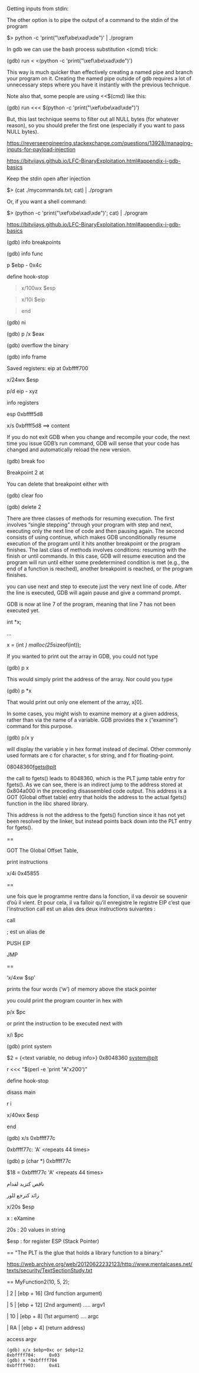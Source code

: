 

Getting inputs from stdin:

The other option is to pipe the output of a command to the stdin of the program

$> python -c 'print("\xef\xbe\xad\xde")' | ./program

In gdb we can use the bash process substitution <(cmd) trick:

(gdb) run < <(python -c 'print("\xef\xbe\xad\xde")')

This way is much quicker than effectively creating a named pipe and branch your program on it. Creating the named pipe outside of gdb requires a lot of unnecessary steps where you have it instantly with the previous technique.

Note also that, some people are using <<$(cmd) like this:

(gdb) run <<< $(python -c 'print("\xef\xbe\xad\xde")')

But, this last technique seems to filter out all NULL bytes (for whatever reason), so you should prefer the first one (especially if you want to pass NULL bytes).

https://reverseengineering.stackexchange.com/questions/13928/managing-inputs-for-payload-injection

https://bitvijays.github.io/LFC-BinaryExploitation.html#appendix-i-gdb-basics

Keep the stdin open after injection

$> (cat ./mycommands.txt; cat) | ./program

Or, if you want a shell command:

$> (python -c 'print("\xef\xbe\xad\xde")'; cat) | ./program

https://bitvijays.github.io/LFC-BinaryExploitation.html#appendix-i-gdb-basics



(gdb) info breakpoints

(gdb) info func

p $ebp - 0x4c

define hook-stop

>x/100wx $esp

>x/10i $eip

>end

(gdb) ni

(gdb) p /x $eax



(gdb) overflow the binary

(gdb) info frame

 Saved registers: eip at 0xbffff700

x/24wx $esp

p/d eip - xyz



info registers

esp            0xbffff5d8

x/s 0xbffff5d8 ==> content 


If you do not exit GDB when you change and recompile your code, the next time you issue GDB’s run command, GDB will sense that your code has changed and automatically reload the new version.


(gdb) break foo

Breakpoint 2 at

You can delete that breakpoint either with

(gdb) clear foo

(gdb) delete 2



There are three classes of methods for resuming execution. The first involves “single stepping” through your program with step and next, executing only the next line of code and then pausing again. The second consists of using continue, which makes GDB unconditionally resume execution of the program until it hits another breakpoint or the program finishes. The last class of methods involves conditions: resuming with the finish or until commands. In this case, GDB will resume execution and the program will run until either some predetermined condition is met (e.g., the end of a function is reached), another breakpoint is reached, or the program finishes.

 you can use next and step to execute just the very next line of code. After the line is executed, GDB will again pause and give a command prompt.

GDB is now at line 7 of the program, meaning that line 7 has not been executed yet.


int *x;

...

x = (int *) malloc(25*sizeof(int));

If you wanted to print out the array in GDB, you could not type

(gdb) p x

This would simply print the address of the array. Nor could you type

(gdb) p *x

That would print out only one element of the array, x[0]. 



In some cases, you might wish to examine memory at a given address, rather than via the name of a variable. GDB provides the x (“examine”) command for this purpose. 

(gdb) p/x y

will display the variable y in hex format instead of decimal. Other commonly used formats are c for character, s for string, and f for floating-point.


08048360<fgets@plt>

the call to fgets() leads to 8048360, which is the PLT jump table entry for fgets(). As we can see, there is an indirect jump to the address stored at 0x804a000 in the preceding disassembled code output. This address is a GOT (Global offset table) entry that holds the address to the actual fgets() function in the libc
shared library.

This address is not the address to the fgets() function since it has not yet been resolved by the linker, but instead points back down into the PLT entry for fgets().

==


GOT The Global Offset Table,

print instructions

x/4i 0x45855


==

 une fois que le programme rentre dans la fonction, il va devoir se souvenir d’où il vient. Et pour cela, il va falloir qu’il enregistre le registre EIP
 c’est que l’instruction call est un alias des deux instructions suivantes :

call <adresse>
 
; est un alias de
 
PUSH EIP
 
JMP <adresse>

 ==
 

‘x/4xw $sp’ 
 
 prints the four words (‘w’) of memory above the stack pointer 

you could print the program counter in hex with
 
p/x $pc
 
or print the instruction to be executed next with
 
x/i $pc


(gdb) print system
 
$2 = {<text variable, no debug info>} 0x8048360 <system@plt>


r <<< "$(perl -e 'print "A"x200')"

define hook-stop
      
disass main
      
r i
      
x/40wx $esp
      
end

(gdb) x/s  0xbffff77c
      
0xbffff77c:      'A' <repeats 44 times>
 
(gdb) p (char *) 0xbffff77c
 
$18 = 0xbffff77c 'A' <repeats 44 times>

ناقص كتزيد لقدام
 
زائد كترجع للور
 
 x/20s $esp

x : eXamine
 
20s : 20 values in string
 
$esp : for register ESP (Stack Pointer)
 
 
 
 ==
 "The PLT is the glue that holds a library function to a binary."
 
 https://web.archive.org/web/20120622232123/http://www.mentalcases.net/texts/security/TextSectionStudy.txt
 
 ==
 MyFunction2(10, 5, 2);
 
 
|  2 | [ebp + 16] (3rd function argument)
 
|  5 | [ebp + 12] (2nd argument)   ..... argv1
 
| 10 | [ebp + 8]  (1st argument)    .... argc
 
| RA | [ebp + 4]  (return address)
 
 
 
 access argv
 ```
(gdb) x/x $ebp+0xc or $ebp+12
0xbffff704:     0x03
(gdb) x *0xbffff704
0xbffff903:     0x41
```
